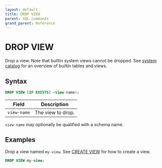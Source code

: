 ```yaml
---
layout: default
title: DROP VIEW
parent: SQL commands
grand_parent: Reference
---
```


# DROP VIEW

Drop a view. Note that builtin system views cannot be dropped. See [system
catalog] for an overview of builtin tables and views.

## Syntax

```sql
DROP VIEW [IF EXISTS] <view-name>;
```

| Field       | Description       |
| ----------- | ----------------- |
| `view-name` | The view to drop. |

`view-name` may optionally be qualified with a schema name.

## Examples

Drop a view named `my-view`. See [CREATE VIEW] for how to create a view.

```sql
DROP VIEW my-view;
```

[CREATE VIEW]: /glaredb/sql-commands/create-view/
[system catalog]: /glaredb/system-catalog/index/
